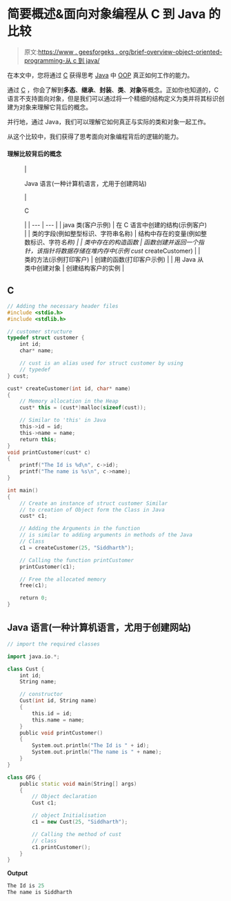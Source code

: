 # 简要概述&面向对象编程从 C 到 Java 的比较

> 原文:[https://www . geesforgeks . org/brief-overview-object-oriented-programming-从 c 到 java/](https://www.geeksforgeeks.org/brief-overview-comparison-of-object-oriented-programming-from-c-to-java/)

在本文中，您将通过 [C](https://www.geeksforgeeks.org/c-programming-language/) 获得思考 [Java](https://www.geeksforgeeks.org/java/) 中 [OOP](https://www.google.com/url?client=internal-element-cse&cx=009682134359037907028:tj6eafkv_be&q=https://www.geeksforgeeks.org/object-oriented-programming-oops-concept-in-java/&sa=U&ved=2ahUKEwiw9Krz0ontAhWKyjgGHY1vBewQFjAAegQIABAC&usg=AOvVaw0itC_iDk_3Kt_Truah8XgY) 真正如何工作的能力。

通过 [C](https://www.geeksforgeeks.org/c-programming-language/) ，你会了解到**多态**、**继承**、**封装**、**类**、**对象**等概念。正如你也知道的，C 语言不支持面向对象，但是我们可以通过将一个精细的结构定义为类并将其标识创建为对象来理解它背后的概念。

并行地，通过 Java，我们可以理解它如何真正与实际的类和对象一起工作。

从这个比较中，我们获得了思考面向对象编程背后的逻辑的能力。

#### 理解比较背后的概念

<figure class="table">

| 

Java 语言(一种计算机语言，尤用于创建网站)

 | 

C

 |
| --- | --- |
| java 类(客户示例) | 在 C 语言中创建的结构(示例客户) |
| 类的字段(例如整型标识、字符串名称) | 结构中存在的变量(例如整数标识、字符*名称) |
| 类中存在的构造函数 | 函数创建并返回一个指针，该指针将数据存储在堆内存中(示例 cust* createCustomer) |
| 类的方法(示例打印客户) | 创建的函数(打印客户示例) |
| 用 Java 从类中创建对象 | 创建结构客户的实例 |

</figure>

## C

```cpp
// Adding the necessary header files
#include <stdio.h>
#include <stdlib.h>

// customer structure
typedef struct customer {
    int id;
    char* name;

    // cust is an alias used for struct customer by using
    // typedef
} cust;

cust* createCustomer(int id, char* name)
{
    // Memory allocation in the Heap
    cust* this = (cust*)malloc(sizeof(cust));

    // Similar to 'this' in Java
    this->id = id;
    this->name = name;
    return this;
}
void printCustomer(cust* c)
{
    printf("The Id is %d\n", c->id);
    printf("The name is %s\n", c->name);
}

int main()
{
    // Create an instance of struct customer Similar
    // to creation of Object form the Class in Java
    cust* c1;

    // Adding the Arguments in the function
    // is similar to adding arguments in methods of the Java
    // Class
    c1 = createCustomer(25, "Siddharth");

    // Calling the function printCustomer
    printCustomer(c1);

    // Free the allocated memory
    free(c1);

    return 0;
}
```

## Java 语言(一种计算机语言，尤用于创建网站)

```cpp
// import the required classes

import java.io.*;

class Cust {
    int id;
    String name;

    // constructor
    Cust(int id, String name)
    {
        this.id = id;
        this.name = name;
    }
    public void printCustomer()
    {
        System.out.println("The Id is " + id);
        System.out.println("The name is " + name);
    }
}

class GFG {
    public static void main(String[] args)
    {
        // Object declaration
        Cust c1;

        // object Initialisation
        c1 = new Cust(25, "Siddharth");

        // Calling the method of cust
        // class
        c1.printCustomer();
    }
}
```

**Output**

```cpp
The Id is 25
The name is Siddharth
```